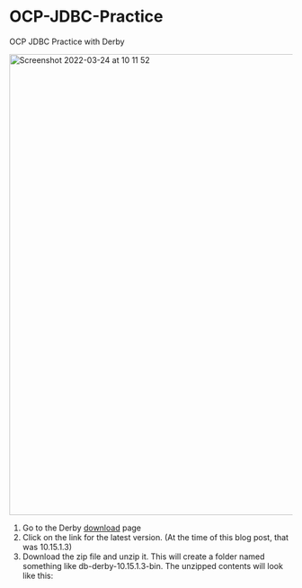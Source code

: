 # OCP-JDBC-Practice
OCP JDBC Practice with Derby

<img width="819" alt="Screenshot 2022-03-24 at 10 11 52" src="https://user-images.githubusercontent.com/27693622/159893745-072cd202-80a4-42c5-8abf-82987153c310.png">


1. Go to the Derby [download](https://db.apache.org/derby/derby_downloads.html) page
2. Click on the link for the latest version. (At the time of this blog post, that was 10.15.1.3)
3. Download the zip file and unzip it. This will create a folder named something like db-derby-10.15.1.3-bin. The unzipped contents will look like this:

